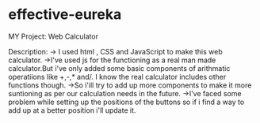 # effective-eureka


MY Project: Web Calculator



Description:
-> I used html , CSS and JavaScript to make this web calculator.
->I've used js for the functioning as a real man made calculator.But i've only added some basic components of arithmatic operatiions like +,-,* and/.
I know the real calculator includes other functions though.
->So i'ill try to add up more components to make it more suntioning as per our calculation needs in the future.
->I've faced some problem while setting up the positions of the buttons so if i find a way to add up at a better position i'll update it.
